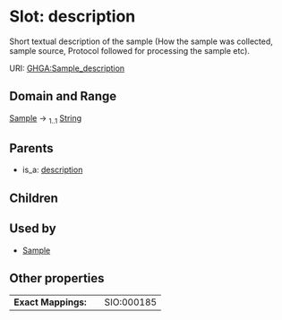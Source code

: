 
# Slot: description


Short textual description of the sample (How the sample was collected, sample source, Protocol followed for processing the sample etc).

URI: [GHGA:Sample_description](https://w3id.org/GHGA/Sample_description)


## Domain and Range

[Sample](Sample.md) &#8594;  <sub>1..1</sub> [String](types/String.md)

## Parents

 *  is_a: [description](description.md)

## Children


## Used by

 * [Sample](Sample.md)

## Other properties

|  |  |  |
| --- | --- | --- |
| **Exact Mappings:** | | SIO:000185 |

